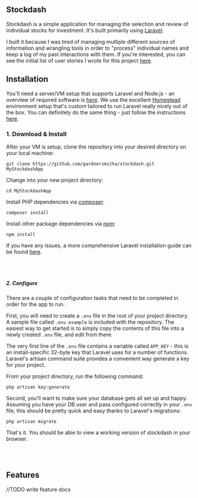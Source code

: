 ## Stockdash

Stockdash is a simple application for managing the selection and review of individual stocks for investment. It's built primarily using [Laravel](http://laravel.com/).

I built it because I was tired of managing multiple different sources of information and wrangling tools in order to "process" individual names and keep a log of my past interactions with them. If you're interested, you can see the initial list of user stories I wrote for this project [here](https://github.com/gardnersmitha/stockdash/wiki/Spec). 


## Installation

You'll need a server/VM setup that supports Laravel and Node.js - an overview of required software is [here](https://laravel.com/docs/5.2/installation#server-requirements). We use the excellent [Homestead](https://laravel.com/docs/5.2/homestead) environment setup that's custom tailored to run Laravel really nicely out of the box. You can definitely do the same thing - just follow the instructions [here](https://laravel.com/docs/5.2/homestead).


### 1. Download & Install 

After your VM is setup, clone the repository into your desired directory on your local machine:

```
git clone https://github.com/gardnersmitha/stockdash.git MyStockdashApp
```


Change into your new project directory:

```
cd MyStockdashApp
```


Install PHP dependencies via [composer](https://getcomposer.org/):

```
composer install

```

Install other package dependencies via [npm](https://www.npmjs.com/):

```
npm install

```
If you have any issues, a more comprehensive Laravel installation guide can be found [here](https://laravel.com/docs/5.2/installation#installation).

<br/>
<br/>

##### 2. Configure

There are a couple of configuration tasks that need to be completed in order for the app to run. 

First, you will need to create a `.env` file in the root of your project directory. A sample file called `.env.example` is included with the repository. The easiest way to get started is to simply copy the contents of this file into a newly created `.env` file, and edit from there. 

The very first line of the `.env` file contains a variable called `APP_KEY` - this is an install-specific 32-byte key that Laravel uses for a number of functions. Laravel's artisan command suite provides a convenient way generate a key for your project. 

From your project directory, run the following command:

```
php artisan key:generate
```

Second, you'll want to make sure your database gets all set up and happy. Assuming you have your DB user and pass configured correctly in your `.env` file, this should be pretty quick and easy thanks to Laravel's migrations:

```
php artisan migrate
```

That's it. You should be abie to view a working version of stockdash in your browser. 

<br/>
<br/>

## Features

//TODO write feature docs

